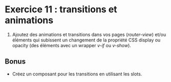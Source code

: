 # Exercice 11 : transitions et animations

1. Ajoutez des animations et transitions dans vos pages (*router-view*) et/ou éléments qui subissent un changement de la propriété CSS display ou opacity (des éléments avec un wrapper *v-if* ou *v-show*).

## Bonus

- Créez un composant pour les transitions en utilisant les slots.